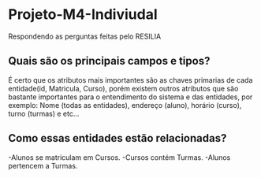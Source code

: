 # Projeto-M4-Indiviudal

Respondendo as perguntas feitas pelo RESILIA

 <h2>Quais são os principais campos e tipos?</h2>
 <p>É certo que os atributos mais importantes são as chaves primarias de cada entidade(id, Matricula, Curso), porém existem outros atributos que são bastante importantes para o entendimento do sistema e das entidades, por exemplo: Nome (todas as entidades), endereço (aluno), horário (curso), turno (turmas) e etc...</p>
 <h2>Como essas entidades estão relacionadas?</h2>
 <p>-Alunos se matriculam em Cursos.
    -Cursos contém Turmas.
    -Alunos pertencem a Turmas.    
 </p>
